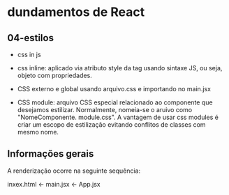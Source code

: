# dundamentos de React

## 04-estilos

- css in js

- css inline: aplicado via atributo style da tag usando sintaxe JS, ou seja, objeto com propriedades.

- CSS externo e global usando arquivo.css e importando no main.jsx

- CSS module: arquivo CSS especial relacionado ao componente que desejamos estilizar. Normalmente, nomeia-se o aruivo como "NomeComponente. module.css". A vantagem de usar css modules é criar um escopo de estilização evitando conflitos de classes com mesmo nome.

## Informações gerais

A renderização ocorre na seguinte sequência:

inxex.html <- main.jsx <- App.jsx
